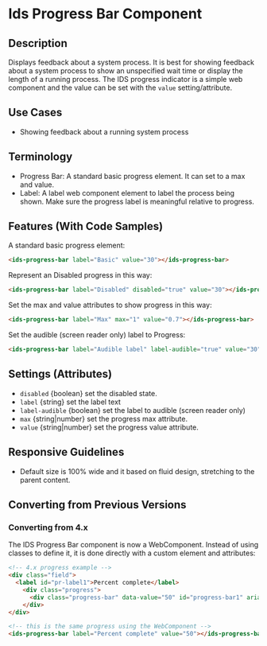 # Ids Progress Bar Component

## Description

Displays feedback about a system process. It is best for showing feedback about a system process to show an unspecified wait time or display the length of a running process. The IDS progress indicator is a simple web component and the value can be set with the `value` setting/attribute.

## Use Cases

- Showing feedback about a running system process

## Terminology

- Progress Bar: A standard basic progress element. It can set to a max and value.
- Label: A label web component element to label the process being shown. Make sure the progress label is meaningful relative to progress.

## Features (With Code Samples)

A standard basic progress element:

```html
<ids-progress-bar label="Basic" value="30"></ids-progress-bar>
```

Represent an Disabled progress in this way:

```html
<ids-progress-bar label="Disabled" disabled="true" value="30"></ids-progress-bar>
```

Set the max and value attributes to show progress in this way:

```html
<ids-progress-bar label="Max" max="1" value="0.7"></ids-progress-bar>
```

Set the audible (screen reader only) label to Progress:

```html
<ids-progress-bar label="Audible label" label-audible="true" value="30"></ids-progress-bar>
```

## Settings (Attributes)

- `disabled` {boolean} set the disabled state.
- `label` {string} set the label text
- `label-audible` {boolean} set the label to audible (screen reader only)
- `max` {string|number} set the progress max attribute.
- `value` {string|number} set the progress value attribute.

## Responsive Guidelines

- Default size is 100% wide and it based on fluid design, stretching to the parent content.

## Converting from Previous Versions

### Converting from 4.x

The IDS Progress Bar component is now a WebComponent. Instead of using classes to define it, it is done directly with a custom element and attributes:

```html
<!-- 4.x progress example -->
<div class="field">
  <label id="pr-label1">Percent complete</label>
    <div class="progress">
      <div class="progress-bar" data-value="50" id="progress-bar1" aria-labelledby="pr-label1"></div>
    </div>
</div>

<!-- this is the same progress using the WebComponent -->
<ids-progress-bar label="Percent complete" value="50"></ids-progress-bar>

```
